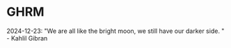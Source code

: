# GHRM

2024-12-23: "We are all like the bright moon, we still have our darker side.  " - Kahlil Gibran